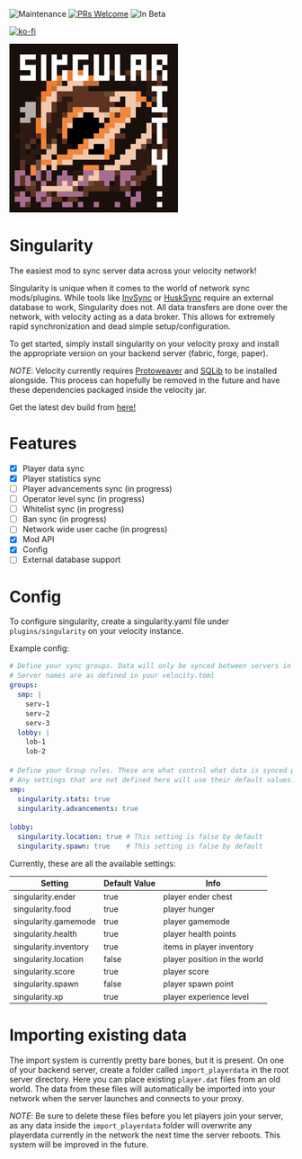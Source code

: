 ![Maintenance](https://img.shields.io/badge/Maintained%3F-yes-green.svg)
[![PRs Welcome](https://img.shields.io/badge/PRs-welcome-brightgreen.svg)](http://makeapullrequest.com)
![In Beta](https://img.shields.io/badge/InBeta-red.svg)

[![ko-fi](https://ko-fi.com/img/githubbutton_sm.svg)](https://ko-fi.com/G2G4DZF4D)

<img src="https://raw.githubusercontent.com/MrNavaStar/Singularity/master/loader-common/src/main/resources/assets/singularity/icon.png" width="300" height="300">


# Singularity
The easiest mod to sync server data across your velocity network!

Singularity is unique when it comes to the world of network sync mods/plugins. While tools like [InvSync](https://github.com/MrNavaStar/InvSync)
or [HuskSync](https://github.com/WiIIiam278/HuskSync) require an external database to work, Singularity does not. All data transfers are done
over the network, with velocity acting as a data broker. This allows for extremely rapid synchronization and dead simple setup/configuration.

To get started, simply install singularity on your velocity proxy and install the appropriate version on your backend server (fabric, forge, paper).

*NOTE*: Velocity currently requires [Protoweaver](https://modrinth.com/plugin/protoweaver) and [SQLib](https://modrinth.com/plugin/sqlib) to be installed alongside. This process can hopefully be removed in the future and have
these dependencies packaged inside the velocity jar.

Get the latest dev build from [here!](https://github.com/MrNavaStar/Singularity/actions)

# Features
- [x] Player data sync
- [x] Player statistics sync
- [ ] Player advancements sync (in progress)
- [ ] Operator level sync (in progress)
- [ ] Whitelist sync (in progress)
- [ ] Ban sync (in progress)
- [ ] Network wide user cache (in progress)
- [X] Mod API
- [X] Config
- [ ] External database support

# Config
To configure singularity, create a singularity.yaml file under `plugins/singularity` on your velocity instance. 

Example config:
```yaml
# Define your sync groups. Data will only be synced between servers in the same group
# Server names are as defined in your velocity.toml
groups:
  smp: |
    serv-1
    serv-2
    serv-3
  lobby: |
    lob-1
    lob-2
    
# Define your Group rules. These are what control what data is synced per server. Mods can add custom rules.
# Any settings that are not defined here will use their default values.
smp:
  singularity.stats: true
  singularity.advancements: true
  
lobby:
  singularity.location: true # This setting is false by default
  singularity.spawn: true    # This setting is false by default
```
Currently, these are all the available settings:

| Setting               | Default Value | Info                         |
|-----------------------|---------------|------------------------------|
| singularity.ender     | true          | player ender chest           |
| singularity.food      | true          | player hunger                |
| singularity.gamemode  | true          | player gamemode              |
| singularity.health    | true          | player health points         |
| singularity.inventory | true          | items in player inventory    |
| singularity.location  | false         | player position in the world |
| singularity.score     | true          | player score                 |
| singularity.spawn     | false         | player spawn point           |                      
| singularity.xp        | true          | player experience level      |

# Importing existing data
The import system is currently pretty bare bones, but it is present. On one of your backend server, create a folder called `import_playerdata`
in the root server directory. Here you can place existing `player.dat` files from an old world. The data from these files will automatically
be imported into your network when the server launches and connects to your proxy.

*NOTE*: Be sure to delete these files before you let players join your server, as any data inside the `import_playerdata` folder will overwrite
any playerdata currently in the network the next time the server reboots. This system will be improved in the future.
